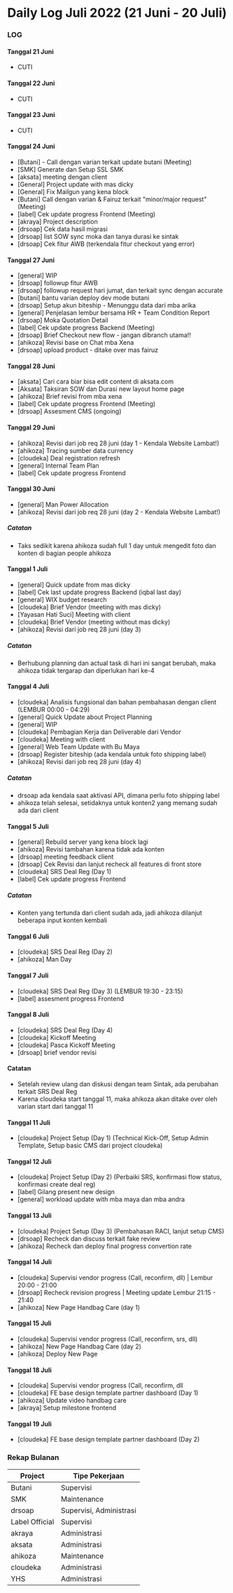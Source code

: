 # Daily Log Juli 2022 (21 Juni - 20 Juli)

### LOG

#### Tanggal 21 Juni
* CUTI

#### Tanggal 22 Juni
* CUTI

#### Tanggal 23 Juni
* CUTI

#### Tanggal 24 Juni
* [Butani] - Call dengan varian terkait update butani (Meeting)
* [SMK] Generate dan Setup SSL SMK
* [aksata] meeting dengan client
* [General] Project update with mas dicky
* [General] Fix Mailgun yang kena block
* [Butani] Call dengan varian & Fairuz terkait "minor/major request" (Meeting)
* [label] Cek update progress Frontend (Meeting)
* [akraya] Project description
* [drsoap] Cek data hasil migrasi
* [drsoap] list SOW sync moka dan tanya durasi ke sintak
* [drsoap] Cek fitur AWB (terkendala fitur checkout yang error)

#### Tanggal 27 Juni
* [general] WIP
* [drsoap] followup fitur AWB
* [drsoap] followup request hari jumat, dan terkait sync dengan accurate
* [butani] bantu varian deploy dev mode butani
* [drsoap] Setup akun biteship - Menunggu data dari mba arika
* [general] Penjelasan lembur bersama HR + Team Condition Report
* [drsoap] Moka Quotation Detail
* [label] Cek update progress Backend (Meeting)
* [drsoap] Brief Checkout new flow - jangan dibranch utama!!
* [ahikoza] Revisi base on Chat mba Xena
* [drsoap] upload product - ditake over mas fairuz

#### Tanggal 28 Juni
* [aksata] Cari cara biar bisa edit content di aksata.com
* [Aksata] Taksiran SOW dan Durasi new layout home page
* [ahikoza] Brief revisi from mba xena
* [label] Cek update progress Frontend (Meeting)
* [drsoap] Assesment CMS (ongoing)

#### Tanggal 29 Juni
* [ahikoza] Revisi dari job req 28 juni (day 1 - Kendala Website Lambat!)
* [ahikoza] Tracing sumber data currency
* [cloudeka] Deal registration refresh
* [general] Internal Team Plan
* [label] Cek update progress Frontend

#### Tanggal 30 Juni
* [general] Man Power Allocation
* [ahikoza] Revisi dari job req 28 juni (day 2 - Kendala Website Lambat!)
##### Catatan
* Taks sedikit karena ahikoza sudah full 1 day untuk mengedit foto dan konten di bagian people ahikoza

#### Tanggal 1 Juli
* [general] Quick update from mas dicky
* [label] Cek last update progress Backend (iqbal last day)
* [general] WIX budget research
* [cloudeka] Brief Vendor (meeting with mas dicky)
* [Yayasan Hati Suci] Meeting with client
* [cloudeka] Brief Vendor (meeting without mas dicky)
* [ahikoza] Revisi dari job req 28 juni (day 3)
##### Catatan
* Berhubung planning dan actual task di hari ini sangat berubah, maka ahikoza tidak tergarap dan diperlukan hari ke-4

#### Tanggal 4 Juli
* [cloudeka] Analisis fungsional dan bahan pembahasan dengan client (LEMBUR 00:00 - 04:29)
* [general] Quick Update about Project Planning
* [general] WIP
* [cloudeka] Pembagian Kerja dan Deliverable dari Vendor
* [cloudeka] Meeting with client
* [general] Web Team Update with Bu Maya
* [drsoap] Register biteship (ada kendala untuk foto shipping label)
* [ahikoza] Revisi dari job req 28 juni (day 4)
##### Catatan
* drsoap ada kendala saat aktivasi API, dimana perlu foto shipping label
* ahikoza telah selesai, setidaknya untuk konten2 yang memang sudah ada dari client

#### Tanggal 5 Juli
* [general] Rebuild server yang kena block lagi
* [ahikoza] Revisi tambahan karena tidak ada konten
* [drsoap] meeting feedback client
* [drsoap] Cek Revisi dan lanjut recheck all features di front store
* [cloudeka] SRS Deal Reg (Day 1)
* [label] Cek update progress Frontend
##### Catatan
* Konten yang tertunda dari client sudah ada, jadi ahikoza dilanjut beberapa input konten kembali

#### Tanggal 6 Juli
* [cloudeka] SRS Deal Reg (Day 2)
* [ahikoza] Man Day

#### Tanggal 7 Juli
* [cloudeka] SRS Deal Reg (Day 3) (LEMBUR 19:30 - 23:15)
* [label] assesment progress Frontend

#### Tanggal 8 Juli
* [cloudeka] SRS Deal Reg (Day 4)
* [cloudeka] Kickoff Meeting
* [cloudeka] Pasca Kickoff Meeting
* [drsoap] brief vendor revisi
#### Catatan
* Setelah review ulang dan diskusi dengan team Sintak, ada perubahan terkait SRS Deal Reg
* Karena cloudeka start tanggal 11, maka ahikoza akan ditake over oleh varian start dari tanggal 11

#### Tanggal 11 Juli
* [cloudeka] Project Setup (Day 1) (Technical Kick-Off, Setup Admin Template, Setup basic CMS dari project cloudeka)

#### Tanggal 12 Juli
* [cloudeka] Project Setup (Day 2) (Perbaiki SRS, konfirmasi flow status, konfirmasi create deal reg)
* [label] Gilang present new design
* [general] workload update with mba maya dan mba andra

#### Tanggal 13 Juli
* [cloudeka] Project Setup (Day 3) (Pembahasan RACI, lanjut setup CMS)
* [drsoap] Recheck dan discuss terkait fake review
* [ahikoza] Recheck dan deploy final progress convertion rate

#### Tanggal 14 Juli
* [cloudeka] Supervisi vendor progress (Call, reconfirm, dll) | Lembur 20:00 - 21:00
* [drsoap] Recheck revision progress | Meeting update Lembur 21:15 - 21:40
* [ahikoza] New Page Handbag Care (day 1)

#### Tanggal 15 Juli
* [cloudeka] Supervisi vendor progress (Call, reconfirm, srs, dll)
* [ahikoza] New Page Handbag Care (day 2)
* [ahikoza] Deploy New Page

#### Tanggal 18 Juli
* [cloudeka] Supervisi vendor progress (Call, reconfirm, dll
* [cloudeka] FE base design template partner dashboard (Day 1)
* [ahikoza] Update video handbag care
* [akraya] Setup milestone frontend

#### Tanggal 19 Juli
* [cloudeka] FE base design template partner dashboard (Day 2)

### Rekap Bulanan
Project 		| Tipe Pekerjaan
------------	| ---------------
Butani			| Supervisi
SMK				| Maintenance
drsoap			| Supervisi, Administrasi
Label Official	| Supervisi
akraya			| Administrasi
aksata			| Administrasi
ahikoza			| Maintenance
cloudeka		| Administrasi
YHS				| Administrasi